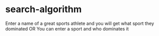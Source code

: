 # search-algorithm
Enter a name of a great sports athlete and you will get what sport they dominated OR
You can enter a sport and who dominates it

